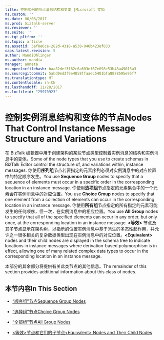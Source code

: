 ```yaml
---
title: 控制实例的节点消息结构和变体 |Microsoft 文档
ms.custom: ''
ms.date: 06/08/2017
ms.prod: biztalk-server
ms.reviewer: ''
ms.suite: ''
ms.tgt_pltfrm: ''
ms.topic: article
ms.assetid: 3af8e6ce-282d-4318-a538-046b423ef033
caps.latest.revision: 5
author: MandiOhlinger
ms.author: mandia
manager: anneta
ms.openlocfilehash: baa82def3f62c6a603ef67e098e53b48a49013a3
ms.sourcegitcommit: 5abd0ed3f9e4858ffaaec5481bfa8878595e95f7
ms.translationtype: MT
ms.contentlocale: zh-CN
ms.lasthandoff: 11/28/2017
ms.locfileid: "25970923"
---
```

# <a name="nodes-that-control-instance-message-structure-and-variations"></a><span data-ttu-id="a9e9e-102">控制实例消息结构和变体的节点</span><span class="sxs-lookup"><span data-stu-id="a9e9e-102">Nodes That Control Instance Message Structure and Variations</span></span>
<span data-ttu-id="a9e9e-103">在 BizTalk 编辑器中用于创建架构的某些节点类型控制着实例消息的结构和实例消息中的变体。</span><span class="sxs-lookup"><span data-stu-id="a9e9e-103">Some of the node types that you use to create schemas in BizTalk Editor control the structure of, and variations within, instance messages.</span></span> <span data-ttu-id="a9e9e-104">你使用**序列组**节点若要指定的元素序列必须对实例消息中的对应位置中的特定顺序发生。</span><span class="sxs-lookup"><span data-stu-id="a9e9e-104">You use **Sequence Group** nodes to specify that a sequence of elements must occur in a specific order in the corresponding location in an instance message.</span></span> <span data-ttu-id="a9e9e-105">你使用**选项组**节点指定的元素集合中的一个元素会在实例消息中的对应位置。</span><span class="sxs-lookup"><span data-stu-id="a9e9e-105">You use **Choice Group** nodes to specify that one element from a collection of elements can occur in the corresponding location in an instance message.</span></span> <span data-ttu-id="a9e9e-106">你使用**所有组**节点指定的所有指定的元素可能发生的任何顺序，但一次，在实例消息中的相应位置。</span><span class="sxs-lookup"><span data-stu-id="a9e9e-106">You use **All Group** nodes to specify that all of the specified elements can occur in any order, but only once, at the corresponding location in an instance message.</span></span> <span data-ttu-id="a9e9e-107">**\<等效\>** 节点及其子节点显示在架构树，以指示的位置实例消息中基于派生的多态性起作用，并允许之一很多相关的复杂数据类型出现在实例消息中的对应位置。</span><span class="sxs-lookup"><span data-stu-id="a9e9e-107">**\<Equivalent\>** nodes and their child nodes are displayed in the schema tree to indicate locations in instance messages where derivation-based polymorphism is in effect, allowing one of many related complex data types to occur in the corresponding location in an instance message.</span></span>  
  
 <span data-ttu-id="a9e9e-108">本部分的其余部分将提供有关此类节点的其他信息。</span><span class="sxs-lookup"><span data-stu-id="a9e9e-108">The remainder of this section provides additional information about this class of nodes.</span></span>  
  
## <a name="in-this-section"></a><span data-ttu-id="a9e9e-109">本节内容</span><span class="sxs-lookup"><span data-stu-id="a9e9e-109">In This Section</span></span>  
  
-   [<span data-ttu-id="a9e9e-110">“顺序组”节点</span><span class="sxs-lookup"><span data-stu-id="a9e9e-110">Sequence Group Nodes</span></span>](../core/sequence-group-nodes.md)  
  
-   [<span data-ttu-id="a9e9e-111">“选择组”节点</span><span class="sxs-lookup"><span data-stu-id="a9e9e-111">Choice Group Nodes</span></span>](../core/choice-group-nodes.md)  
  
-   [<span data-ttu-id="a9e9e-112">“全部组”节点</span><span class="sxs-lookup"><span data-stu-id="a9e9e-112">All Group Nodes</span></span>](../core/all-group-nodes.md)  
  
-   [<span data-ttu-id="a9e9e-113">\<等效\>节点和它们的子节点</span><span class="sxs-lookup"><span data-stu-id="a9e9e-113">\<Equivalent\> Nodes and Their Child Nodes</span></span>](../core/equivalent-nodes-and-their-child-nodes.md)